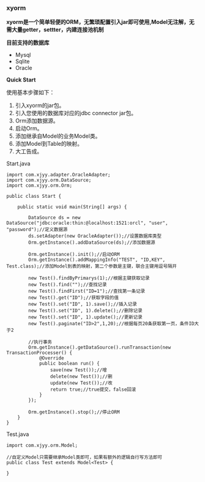 ### xyorm

 **xyorm是一个简单轻便的ORM，无繁琐配置引入jar即可使用,Model无注解，无需大量getter，settter，内建连接池机制**
 
 
 **目前支持的数据库**
* Mysql
* Sqlite
* Oracle

 **Quick Start**
 
 使用基本步骤如下：
 1. 引入xyorm的jar包。
 2. 引入您使用的数据库对应的jdbc connector jar包。
 3. Orm添加数据源。
 4. 启动Orm。
 5. 添加继承自Model的业务Model类。
 6. 添加Model到Table的映射。
 7. 大工告成。

Start.java
```
import com.xjyy.adapter.OracleAdapter;
import com.xjyy.orm.DataSource;
import com.xjyy.orm.Orm;

public class Start {

	public static void main(String[] args) {

		DataSource ds = new DataSource("jdbc:oracle:thin:@localhost:1521:orcl", "user", "password");//定义数据源
		ds.setAdapter(new OracleAdapter());//设置数据库类型
		Orm.getInstance().addDataSource(ds);//添加数据源
		
		Orm.getInstance().init();//启动ORM
		Orm.getInstance().addMappingInfo("TEST", "ID,KEY", Test.class);//添加Model到表的映射，第二个参数是主键，联合主键用逗号隔开

		new Test().findByPrimarys(1);//根据主键获取记录
		new Test().find("");//查找记录
		new Test().findFirst("ID=1");//查找第一条记录
		new Test().get("ID");//获取字段的值
		new Test().set("ID", 1).save();//插入记录
		new Test().set("ID", 1).delete();//删除记录
		new Test().set("ID", 1).update();//更新记录
		new Test().paginate("ID>2",1,20);//根据每页20条获取第一页，条件ID大于2
		
		//执行事务
		Orm.getInstance().getDataSource().runTransaction(new TransactionProcesser() {
			@Override
			public boolean run() {
				save(new Test());//增
				delete(new Test());//删
				update(new Test());//改
				return true;//true提交，false回滚
			}
		});
		
		Orm.getInstance().stop();//停止ORM
	}
}
```

Test.java
```
import com.xjyy.orm.Model;

//自定义Model只需要继承Model类即可，如果有额外的逻辑自行写方法即可
public class Test extends Model<Test> {

}
```
